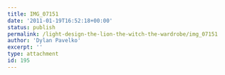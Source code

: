 ```yaml
---
title: IMG_07151
date: '2011-01-19T16:52:18+00:00'
status: publish
permalink: /light-design-the-lion-the-witch-the-wardrobe/img_07151
author: 'Dylan Pavelko'
excerpt: ''
type: attachment
id: 195
---
```

<!DOCTYPE html PUBLIC "-//W3C//DTD HTML 4.0 Transitional//EN" "http://www.w3.org/TR/REC-html40/loose.dtd">
<?xml encoding="UTF-8">
